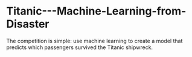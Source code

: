 # Titanic---Machine-Learning-from-Disaster
The competition is simple: use machine learning to create a model that predicts which passengers survived the Titanic shipwreck.
